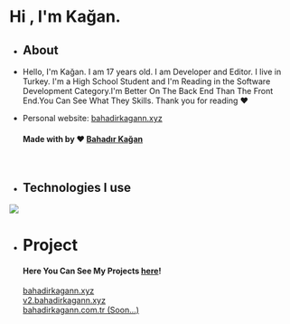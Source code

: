
<h1>Hi&nbsp, I'm Kağan.</h1>

- <h2>About</h2>

- Hello, I'm Kağan. I am 17 years old. I am Developer and Editor. I live in Turkey. I'm a High School Student and I'm Reading in the Software Development Category.I'm Better On The Back End Than The Front End.You Can See What They Skills. Thank you for reading ❤️
            
- Personal website: [bahadirkagann.xyz](https://bahadirkagann.xyz)

  <div id="footer-text">
                 <h4 class="font-light text-sm">Made with by ❤️ <a href="https://bahadirkagann.xyz" target="_blank" class="text-red-400">Bahadır Kağan</a>
            </div>
<br>

- <h2 width="100%"> Technologies I use</h2>
<img src="https://skillicons.dev/icons?i=javascript,typescript,nextjs,nodejs,mongodb,vscode,git,java,css,html,tailwindcss,webpack,express,ps,ae,discord,python,php,&theme=dark" />

<br>

-    <div class="pt-32" id="tech">
        <h1 class="text-3xl bodytext font-bold">Project</h1>
        <h4 class="text-gray-300 font-light text-sm bodytext pt-1">Here You Can See My Projects <a href="https://github.com/BahadirKagan0" class="text-blue-500">here</a>!</h4>
        </div>
      
      <a href="https://bahadirkagann.xyz" class="text-red-500">bahadirkagann.xyz  </a></h4>
      <br>
      <a href="https://v2.bahadirkagann.xyz" class="text-red-500">v2.bahadirkagann.xyz  </a></h4>
      <br>
      <a href="https://bahadirkagann.com.tr" class="text-red-500">bahadirkagann.com.tr (Soon...)</a></h4>
